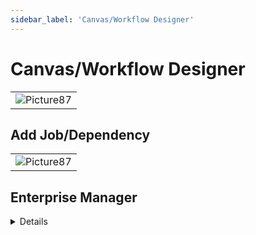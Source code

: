 ```yaml
---
sidebar_label: 'Canvas/Workflow Designer'
---
```


# Canvas/Workflow Designer

||
|---|
|![Picture87](../static/imgbasic/sm-studio-designer.png)|

## Add Job/Dependency

||
|---|
|![Picture87](../static/imgbasic/sm-studio-designer-add.png)|

## Enterprise Manager

<details>

* In Enterprise Manager:
  * The **Workflow Designer** provides a graphical display and workflow for a selected Schedule
  * Drag and drop Dependencies for Jobs, Thresholds, and Resources
  * Each node on the layout represents a Job (rectangle), a Threshold (rounded rectangle), or a Resource (oval)
  * Lines between nodes represent Dependency relationships

||
|---|
|![Picture87](../static/imgbasic/Picture87.png)|

### Workflow Designer Job Type Icons

||
|---|
|![Picture88](../static/imgbasic/Picture88.png)|

### Workflow Designer Indicator Icons

||
|---|
|![Picture89](../static/imgbasic/Picture89.png)|

||
|---|
|![Picture90](../static/imgbasic/Picture90.png)|
  
### Workflow Menu

* For Container Jobs - 
  * Open SubSchedule
* For all Job Types -
  * Edit and Delete the Master job
  * Find a Job
  * Isolate a Dependency chain
  * Change layout

||
|---|
|![Picture91](../static/imgbasic/Picture91.png)|

</details>